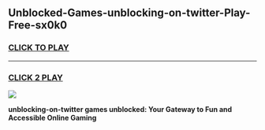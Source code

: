 
## Unblocked-Games-unblocking-on-twitter-Play-Free-sx0k0
<h3>
<a href="https://premium76.site?title=unblocking-on-twitter&ref=20M">CLICK TO PLAY</a></h3>
<hr>

<h3>
<a href="https://premium76.site?title=unblocking-on-twitter&ref=20M">CLICK 2 PLAY</a>
  
</h3>

<a href="https://premium76.site?title=unblocking-on-twitter&ref=19M"><img src="https://clearcache.store/games.png"></a>


**unblocking-on-twitter games unblocked: Your Gateway to Fun and Accessible Online Gaming**
